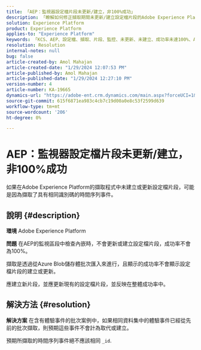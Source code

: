 ```yaml
---
title: 「AEP：監視器設定檔片段未更新/建立，非100%成功」
description: 「瞭解如何修正擷取期間未更新/建立設定檔片段的Adobe Experience Platform問題。」
solution: Experience Platform
product: Experience Platform
applies-to: "Experience Platform"
keywords: 「KCS、AEP、設定檔、擷取、片段、監控、未更新、未建立、成功率未達100%、Adobe Experience Platform」
resolution: Resolution
internal-notes: null
bug: false
article-created-by: Amol Mahajan
article-created-date: "1/29/2024 12:07:53 PM"
article-published-by: Amol Mahajan
article-published-date: "1/29/2024 12:27:10 PM"
version-number: 4
article-number: KA-19665
dynamics-url: "https://adobe-ent.crm.dynamics.com/main.aspx?forceUCI=1&pagetype=entityrecord&etn=knowledgearticle&id=61923f04-9fbe-ee11-9079-6045bd0061cb"
source-git-commit: 615f6871ea983c4cb7c19d00a0e8c53f2599d639
workflow-type: tm+mt
source-wordcount: '206'
ht-degree: 0%

---
```


# AEP：監視器設定檔片段未更新/建立，非100%成功


如果在Adobe Experience Platform的擷取程式中未建立或更新設定檔片段，可能是因為擷取了具有相同識別碼的時間序列事件。

## 說明 {#description}


<b>環境</b>
Adobe Experience Platform

<b>問題</b>
在AEP的監視區段中檢查內嵌時，不會更新或建立設定檔片段，成功率不會為100%。

擷取是透過從Azure Blob儲存體批次匯入來進行，且顯示的成功率不會顯示設定檔片段的建立或更新。

應建立新片段，並應更新現有的設定檔片段，並反映在整體成功率中。


## 解決方法 {#resolution}


<b>解決方案</b>
在含有體驗事件的批次案例中，如果相同資料集中的體驗事件已經從先前的批次擷取，則預期這些事件不會計為取代或建立。

預期所擷取的時間序列事件絕不應該相同 `_id`.
